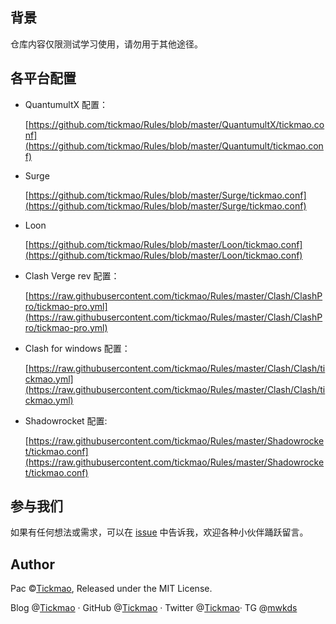 ## 背景

仓库内容仅限测试学习使用，请勿用于其他途径。

## 各平台配置

* QuantumultX 配置：

  [https://github.com/tickmao/Rules/blob/master/QuantumultX/tickmao.conf](https://github.com/tickmao/Rules/blob/master/Quantumult/tickmao.conf)

* Surge

  [https://github.com/tickmao/Rules/blob/master/Surge/tickmao.conf](https://github.com/tickmao/Rules/blob/master/Surge/tickmao.conf)

* Loon

  [https://github.com/tickmao/Rules/blob/master/Loon/tickmao.conf](https://github.com/tickmao/Rules/blob/master/Loon/tickmao.conf)

* Clash Verge rev 配置：

  [https://raw.githubusercontent.com/tickmao/Rules/master/Clash/ClashPro/tickmao-pro.yml](https://raw.githubusercontent.com/tickmao/Rules/master/Clash/ClashPro/tickmao-pro.yml)

* Clash for windows 配置：

  [https://raw.githubusercontent.com/tickmao/Rules/master/Clash/Clash/tickmao.yml](https://raw.githubusercontent.com/tickmao/Rules/master/Clash/Clash/tickmao.yml)

* Shadowrocket 配置:

  [https://raw.githubusercontent.com/tickmao/Rules/master/Shadowrocket/tickmao.conf](https://raw.githubusercontent.com/tickmao/Rules/master/Shadowrocket/tickmao.conf)

## 参与我们

如果有任何想法或需求，可以在 [issue](https://github.com/tickmao/Rules/issues) 中告诉我，欢迎各种小伙伴踊跃留言。

## Author

Pac ©[Tickmao](https://blog.tickmao.com), Released under the MIT License.

Blog @[Tickmao](https://blog.tickmao.com) · GitHub @[Tickmao](https://github.com/tickmao) · Twitter @[Tickmao](https://twitter.com/tickmao)· TG @[mwkds](https://t.me/mwkds)
